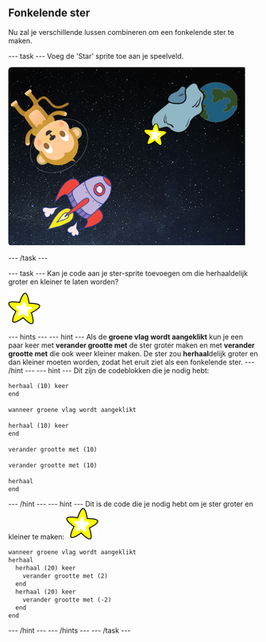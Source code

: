 ## Fonkelende ster

Nu zal je verschillende lussen combineren om een fonkelende ster te maken.

\--- task \--- Voeg de 'Star' sprite toe aan je speelveld.

![Adding a star sprite](images/space-star-sprite.png)

\--- /task \---

\--- task \--- Kan je code aan je ster-sprite toevoegen om die herhaaldelijk groter en kleiner te laten worden?

![Testing a shining star](images/sprite-star.png)

\--- hints \--- \--- hint \--- Als de **groene vlag wordt aangeklikt** kun je een paar keer met **verander grootte met** de ster groter maken en met **verander grootte met** die ook weer kleiner maken. De ster zou **herhaal**delijk groter en dan kleiner moeten worden, zodat het eruit ziet als een fonkelende ster. \--- /hint \--- \--- hint \--- Dit zijn de codeblokken die je nodig hebt:

```blocks3
herhaal (10) keer
end

wanneer groene vlag wordt aangeklikt

herhaal (10) keer
end

verander grootte met (10)

verander grootte met (10)

herhaal
end
```

\--- /hint \--- \--- hint \--- Dit is de code die je nodig hebt om je ster groter en kleiner te maken: ![Ster-sprite](images/sprite-star.png)

```blocks3
wanneer groene vlag wordt aangeklikt
herhaal 
  herhaal (20) keer 
    verander grootte met (2)
  end
  herhaal (20) keer 
    verander grootte met (-2)
  end
end

```

\--- /hint \--- \--- /hints \--- \--- /task \---